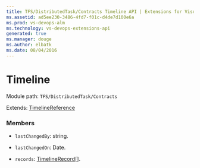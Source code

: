 ```yaml
---
title: TFS/DistributedTask/Contracts Timeline API | Extensions for Visual Studio Team Services
ms.assetid: ad5ee230-3486-4fd7-f01c-d4de7d100e6a
ms.prod: vs-devops-alm
ms.technology: vs-devops-extensions-api
generated: true
ms.manager: douge
ms.author: elbatk
ms.date: 08/04/2016
---
```


# Timeline

Module path: `TFS/DistributedTask/Contracts`

Extends: [TimelineReference](../../../TFS/DistributedTask/Contracts/TimelineReference.md)

### Members

* `lastChangedBy`: string. 

* `lastChangedOn`: Date. 

* `records`: [TimelineRecord](../../../TFS/DistributedTask/Contracts/TimelineRecord.md)[]. 

